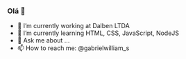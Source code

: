 ### Olá 👋




- 🔭 I’m currently working at Dalben LTDA
- 🌱 I’m currently learning HTML, CSS, JavaScript, NodeJS
- 💬 Ask me about ...
- 📫 How to reach me: @gabrielwilliam_s
